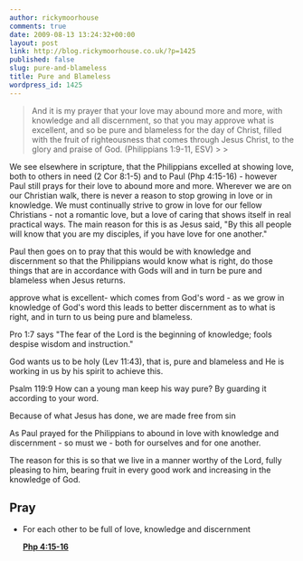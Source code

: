 ```yaml
---
author: rickymoorhouse
comments: true
date: 2009-08-13 13:24:32+00:00
layout: post
link: http://blog.rickymoorhouse.co.uk/?p=1425
published: false
slug: pure-and-blameless
title: Pure and Blameless
wordpress_id: 1425
---
```


<blockquote>And it is my prayer that your love may abound more and more, with knowledge and all discernment,  so that you may approve what is excellent, and so be pure and blameless for the day of Christ, filled with the fruit of righteousness that comes through Jesus Christ, to the glory and praise of God. (Philippians 1:9-11, ESV)
> 
> </blockquote>


We see elsewhere in scripture, that the Philippians excelled at showing love, both to others in need (2 Cor 8:1-5) and to Paul (Php 4:15-16) - however Paul still prays for their love to abound more and more. Wherever we are on our Christian walk, there is never a reason to stop growing in love or in knowledge. We must continually strive to grow in love for our fellow Christians - not a romantic love, but a love of caring that shows itself in real practical ways. The main reason for this is  as Jesus said, "By this all people will know that you are my disciples, if you have love for one another."

Paul then goes on to pray that this would be with knowledge and discernment so that the Philippians would know what is right, do those things that are in accordance with Gods will and in turn be pure and blameless when Jesus returns.

approve what is excellent- which comes from God's word - as we grow in knowledge of God's word this leads to better discernment as to what is right, and in turn to us being pure and blameless.

Pro 1:7 says "The fear of the Lord is the beginning of knowledge; fools despise wisdom and instruction."

God wants us to be holy (Lev 11:43), that is,  pure and blameless and He is working in us by his spirit to achieve this.

Psalm 119:9 How can a young man keep his way pure? By guarding it according to your word.

Because of what Jesus has done, we are made free from sin

As Paul prayed for the Philippians to abound in love with knowledge and discernment - so must we - both for ourselves and for one another.

The reason for this is so that we live in a manner worthy of the Lord, fully pleasing to him, bearing fruit in every good work and increasing in the knowledge of God.


## Pray





	
  * For each other to be full of love, knowledge and discernment






    
    <strong><a href="http://bible.logos.com/passage/nkjv/Php%204.15-16" class="lbsBibleRef" target="_blank">Php 4:15-16</a></strong>




